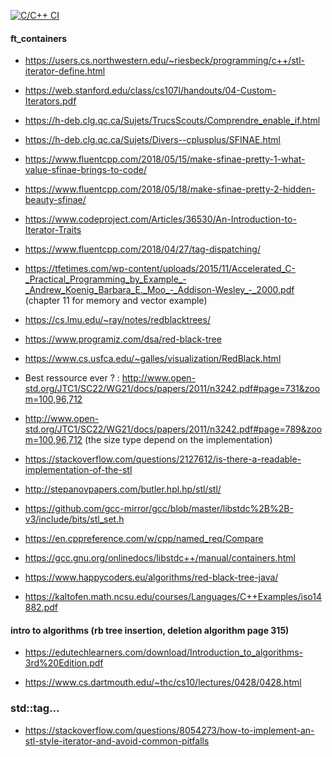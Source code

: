 [![C/C++ CI](https://github.com/ggjulio/ft_containers/actions/workflows/ci.yml/badge.svg?branch=master)](https://github.com/ggjulio/ft_containers/actions/workflows/ci.yml)

#### ft_containers

- https://users.cs.northwestern.edu/~riesbeck/programming/c++/stl-iterator-define.html
- https://web.stanford.edu/class/cs107l/handouts/04-Custom-Iterators.pdf
- https://h-deb.clg.qc.ca/Sujets/TrucsScouts/Comprendre_enable_if.html
- https://h-deb.clg.qc.ca/Sujets/Divers--cplusplus/SFINAE.html
- https://www.fluentcpp.com/2018/05/15/make-sfinae-pretty-1-what-value-sfinae-brings-to-code/
- https://www.fluentcpp.com/2018/05/18/make-sfinae-pretty-2-hidden-beauty-sfinae/
- https://www.codeproject.com/Articles/36530/An-Introduction-to-Iterator-Traits
- https://www.fluentcpp.com/2018/04/27/tag-dispatching/
- https://tfetimes.com/wp-content/uploads/2015/11/Accelerated_C-_Practical_Programming_by_Example_-_Andrew_Koenig_Barbara_E._Moo_-_Addison-Wesley_-_2000.pdf (chapter 11 for memory and vector example)
- https://cs.lmu.edu/~ray/notes/redblacktrees/
- https://www.programiz.com/dsa/red-black-tree
- https://www.cs.usfca.edu/~galles/visualization/RedBlack.html

- Best ressource ever ? : http://www.open-std.org/JTC1/SC22/WG21/docs/papers/2011/n3242.pdf#page=731&zoom=100,96,712
 

- http://www.open-std.org/JTC1/SC22/WG21/docs/papers/2011/n3242.pdf#page=789&zoom=100,96,712 (the size type depend on the implementation)


- https://stackoverflow.com/questions/2127612/is-there-a-readable-implementation-of-the-stl
- http://stepanovpapers.com/butler.hpl.hp/stl/stl/
- https://github.com/gcc-mirror/gcc/blob/master/libstdc%2B%2B-v3/include/bits/stl_set.h


- https://en.cppreference.com/w/cpp/named_req/Compare
- https://gcc.gnu.org/onlinedocs/libstdc++/manual/containers.html

- https://www.happycoders.eu/algorithms/red-black-tree-java/


- https://kaltofen.math.ncsu.edu/courses/Languages/C++Examples/iso14882.pdf
#### intro to algorithms (rb tree insertion, deletion algorithm page 315)
- https://edutechlearners.com/download/Introduction_to_algorithms-3rd%20Edition.pdf

- https://www.cs.dartmouth.edu/~thc/cs10/lectures/0428/0428.html


### std::tag...
- https://stackoverflow.com/questions/8054273/how-to-implement-an-stl-style-iterator-and-avoid-common-pitfalls
